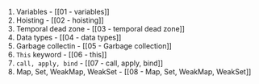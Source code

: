 1. Variables - [[01 - variables]]
2. Hoisting - [[02 - hoisting]]
3. Temporal dead zone - [[03 - temporal dead zone]]
4. Data types - [[04 - data types]]
5. Garbage collectin - [[05 - Garbage collection]]
6. `This` keyword - [[06 - this]]
7. `call, apply, bind` - [[07 - call, apply, bind]]
8. Map, Set, WeakMap, WeakSet - [[08 - Map, Set, WeakMap, WeakSet]]